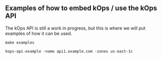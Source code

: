 ## Examples of how to embed kOps / use the kOps API

The kOps API is still a work in progress, but this is where we will put examples of how it can be used.

```
make examples
```

```
kops-api-example -name api1.example.com -zones us-east-1c
```